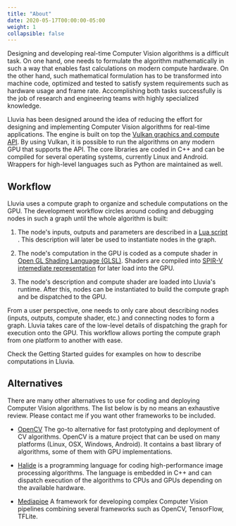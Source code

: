 ```yaml
---
title: "About"
date: 2020-05-17T00:00:00-05:00
weight: 1
collapsible: false
---
```



Designing and developing real-time Computer Vision algorithms is a difficult task. On one hand, one needs to formulate the algorithm mathematically in such a way that enables fast calculations on modern compute hardware. On the other hand, such mathematical formulation has to be transformed into machine code, optimized and tested to satisfy system requirements such as hardware usage and frame rate. Accomplishing both tasks successfully is the job of research and engineering teams with highly specialized knowledge.

Lluvia has been designed around the idea of reducing the effort for designing and implementing Computer Vision algorithms for real-time applications. The engine is built on top the [Vulkan graphics and compute API](https://www.khronos.org/vulkan/). By using Vulkan, it is possible to run the algorithms on any modern GPU that supports the API. The core libraries are coded in C++ and can be compiled for several operating systems, currently Linux and Android. Wrappers for high-level languages such as Python are maintained as well.

## Workflow

Lluvia uses a compute graph to organize and schedule computations on the GPU. The development workflow circles around coding and debugging nodes in such a graph until the whole algorithm is built:

1. The node's inputs, outputs and parameters are described in a [Lua script](https://www.lua.org) . This description will later be used to instantiate nodes in the graph.

2. The node's computation in the GPU is coded as a compute shader in [Open GL Shading Language (GLSL)](https://www.khronos.org/opengl/wiki/Core_Language_(GLSL)). Shaders are compiled into [SPIR-V intemediate representation](https://www.khronos.org/registry/spir-v) for later load into the GPU.

3. The node's description and compute shader are loaded into Lluvia's runtime. After this, nodes can be instantiated to build the compute graph and be dispatched to the GPU.

From a user perspective, one needs to only care about describing nodes (inputs, outputs, compute shader, etc.) and connecting nodes to form a graph. Lluvia takes care of the low-level details of dispatching the graph for execution onto the GPU. This workflow allows porting the compute graph from one platform to another with ease.

Check the Getting Started guides for examples on how to describe computations in Lluvia.


## Alternatives

There are many other alternatives to use for coding and deploying Computer Vision algorithms. The list below is by no means an exhaustive review. Please contact me if you want other frameworks to be included.

* [OpenCV](https://opencv.org/) The go-to alternative for fast prototyping and deployment of CV algorithms. OpenCV is a mature project that can be used on many platforms (Linux, OSX, Windows, Android). It contains a bast library of algorithms, some of them with GPU implementations.

* [Halide](https://halide-lang.org/) is a programming language for coding high-performance image processing algorithms. The language is embedded in C++ and can dispatch execution of the algorithms to CPUs and GPUs depending on the available hardware.

* [Mediapipe](http://mediapipe.dev/) A framework for developing complex Computer Vision pipelines combining several frameworks such as OpenCV, TensorFlow, TFLite.

